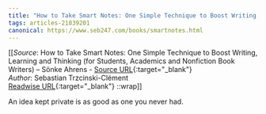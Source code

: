 ```yaml
---
title: "How to Take Smart Notes: One Simple Technique to Boost Writing, Learning and Thinking (For Students, Academics and Nonfiction Book Writers) – Sönke Ahrens (432080136)"
tags: articles-21839201
canonical: https://www.seb247.com/books/smartnotes.html
---
```


[[_Source_: How to Take Smart Notes: One Simple Technique to Boost Writing, Learning and Thinking (for Students, Academics and Nonfiction Book Writers) – Sönke Ahrens - [Source URL](https://www.seb247.com/books/smartnotes.html){:target="_blank"}<br>
_Author_: Sebastian Trzcinski-Clément<br>
[Readwise URL](https://readwise.io/open/432080136){:target="_blank"}
::wrap]]

An idea kept private is as good as one you never had.
